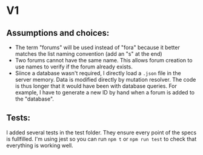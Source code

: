 # V1
## Assumptions and choices:

- The term "forums" will be used instead of "fora" because it better matches the list naming convention (add an "s" at the end)
- Two forums cannot have the same name. This allows forum creation to use names to verify if the forum already exists.
- Siince a database wasn't required, I directly load a `.json` file in the server memory. Data is modified directly by mutation resolver. The code is thus longer that it would have been with database queries. For example, I have to generate a new ID by hand when a forum is added to the "database".

## Tests:
I added several tests in the test folder. They ensure every point of the specs is fullfilled. I'm using jest so you can run `npm t` or `npm run test` to check that everything is working well.


